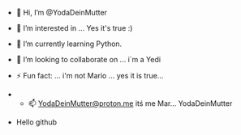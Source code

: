 - 👋 Hi, I’m @YodaDeinMutter
- 👀 I’m interested in ... Yes it's true :)
- 🌱 I’m currently learning Python.
- 💞️ I’m looking to collaborate on ... i´m a Yedi
- ⚡ Fun fact: ... i'm not Mario ... yes it is true...
- - 📫 YodaDeinMutter@proton.me itś me Mar... YodaDeinMutter

    
- <html>
    <head>
        <title>Example</title>
    </head>
    <body>
        <p>Hello github</p>
    </body>
</html>

